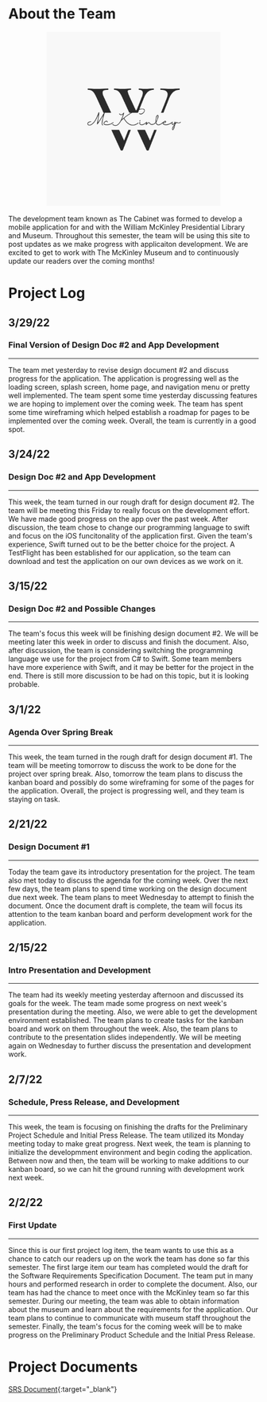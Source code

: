 # About the Team

<p align="center">
  <img width="350" height="350" src="mckinley.png">
</p>

The development team known as The Cabinet was formed to develop a mobile application for and with the William McKinley Presidential Library and Museum. Throughout this semester, the team will be using this site to post updates as we make progress with applicaiton development. We are excited to get to work with The McKinley Museum and to continuously update our readers over the coming months!

# Project Log

## 3/29/22
### Final Version of Design Doc #2 and App Development
---
The team met yesterday to revise design document #2 and discuss progress for the application. The application is progressing well as the loading screen, splash screen, home page, and navigation menu or pretty well implemented. The team spent some time yesterday discussing features we are hoping to implement over the coming week. The team has spent some time wireframing which helped establish a roadmap for pages to be implemented over the coming week. Overall, the team is currently in a good spot.
## 3/24/22
### Design Doc #2 and App Development
---
This week, the team turned in our rough draft for design document #2. The team will be meeting this Friday to really focus on the development effort. We have made good progress on the app over the past week. After discussion, the team chose to change our programming language to swift and focus on the iOS funcitonality of the application first. Given the team's experience, Swift turned out to be the better choice for the project. A TestFlight has been established for our application, so the team can download and test the application on our own devices as we work on it.

## 3/15/22
### Design Doc #2 and Possible Changes
---
The team's focus this week will be finishing design document #2. We will be meeting later this week in order to discuss and finish the document. Also, after discussion, the team is considering switching the programming language we use for the project from C# to Swift. Some team members have more experience with Swift, and it may be better for the project in the end. There is still more discussion to be had on this topic, but it is looking probable.

## 3/1/22
### Agenda Over Spring Break
---
This week, the team turned in the rough draft for design document #1. The team will be meeting tomorrow to discuss the work to be done for the project over spring break. Also, tomorrow the team plans to discuss the kanban board and possibly do some wireframing for some of the pages for the application. Overall, the project is progressing well, and they team is staying on task.
## 2/21/22
### Design Document #1
---
Today the team gave its introductory presentation for the project. The team also met today to discuss the agenda for the coming week. Over the next few days, the team plans to spend time working on the design document due next week. The team plans to meet Wednesday to attempt to finish the document. Once the document draft is complete, the team will focus its attention to the team kanban board and perform development work for the application.
## 2/15/22
### Intro Presentation and Development
---
The team had its weekly meeting yesterday afternoon and discussed its goals for the week. The team made some progress on next week's presentation during the meeting. Also, we were able to get the development environment established. The team plans to create tasks for the kanban board and work on them throughout the week. Also, the team plans to contribute to the presentation slides independently. We will be meeting again on Wednesday to further discuss the presentation and development work.
## 2/7/22
### Schedule, Press Release, and Development
---
This week, the team is focusing on finishing the drafts for the Preliminary Project Schedule and Initial Press Release. The team utilized its Monday meeting today to make great progress. Next week, the team is planning to initialize the developmment environment and begin coding the application. Between now and then, the team will be working to make additions to our kanban board, so we can hit the ground running with development work next week.
## 2/2/22
### First Update
---
Since this is our first project log item, the team wants to use this as a chance to catch our readers up on the work the team has done so far this semester. The first large item our team has completed would the draft for the Software Requirements Specification Document. The team put in many hours and performed research in order to complete the document. Also, our team has had the chance to meet once with the McKinley team so far this semester. During our meeting, the team was able to obtain information about the museum and learn about the requirements for the application. Our team plans to continue to communicate with museum staff throughout the semester. Finally, the team's focus for the coming week will be to make progress on the Preliminary Product Schedule and the Initial Press Release.

# Project Documents
[SRS Document](documents/McKinleySoftwareRequirementsSpecification.pdf){:target="_blank"}

